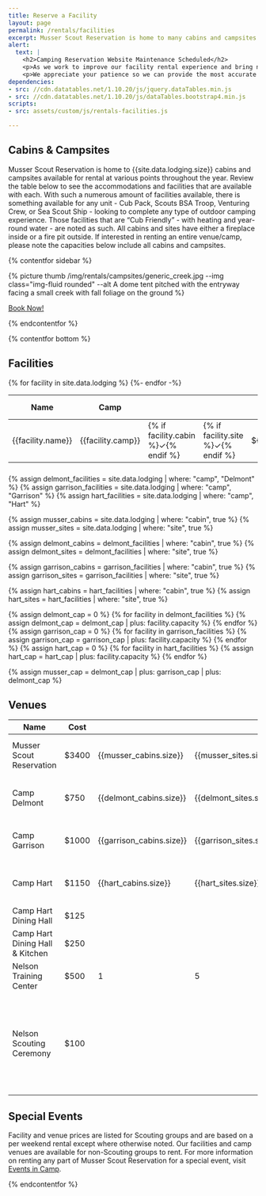 ```yaml
---
title: Reserve a Facility
layout: page
permalink: /rentals/facilities
excerpt: Musser Scout Reservation is home to many cabins and campsites available for rental throughout the year.
alert:
  text: |
    <h2>Camping Reservation Website Maintenance Scheduled</h2>
    <p>As we work to improve our facility rental experience and bring new rental opportunities online, we need to close the facility rental portal in DoubleKnot from December 6-31. This means you will not be able to book a cabin or campsite during that time, so we encourage you to make your bookings starting on January 1.</p>
    <p>We appreciate your patience so we can provide the most accurate online rental experience possible. If you have any questions, please contact our Director of Outdoor Adventures, John Bickel directly at <a href="mailto:john.bickel@scouting.org">john.bickel@scouting.org</a>. Have a great day, and a blessed holiday season!</p>
dependencies:
- src: //cdn.datatables.net/1.10.20/js/jquery.dataTables.min.js
- src: //cdn.datatables.net/1.10.20/js/dataTables.bootstrap4.min.js
scripts: 
- src: assets/custom/js/rentals-facilities.js

---
```


## Cabins & Campsites
Musser Scout Reservation is home to {{site.data.lodging.size}} cabins and campsites available for rental at various points throughout the year. Review the table below to see the accommodations and facilities that are available with each. With such a numerous amount of facilities available, there is something available for any unit - Cub Pack, Scouts BSA Troop, Venturing Crew, or Sea Scout Ship - looking to complete any type of outdoor camping experience. Those facilities that are “Cub Friendly” - with heating and year-round water - are noted as such. All cabins and sites have either a fireplace inside or a fire pit outside. If interested in renting an entire venue/camp, please note the capacities below include all cabins and campsites.

{% contentfor sidebar %}

{% picture thumb /img/rentals/campsites/generic_creek.jpg --img class="img-fluid rounded" --alt A dome tent pitched with the entryway facing a small creek with fall foliage on the ground %}

<a class="btn btn-primary btn-block" href="http://colbsa.doubleknot.com/facilitycalendar/2852" target="_blank">Book Now!</a>

{% endcontentfor %}

{% contentfor bottom %}

## Facilities
<table class="table table-striped table-responsive" id="facilitiesTable">
  <thead>
    <tr class="text-nowrap">
      <th scope="col">Name</th>
      <th scope="col">Camp</th>
      <th scope="col"><abbr title="Cabin"><i class="fas fa-home"></i></abbr></th>
      <th scope="col"><abbr title="Campsite"><i class="fas fa-campground"></i></abbr></th>
      <th scope="col">Cost</th>
      <th scope="col"><abbr title="Capacity">Cap</abbr></th>
      <th scope="col"><abbr title="Adirondacks">Adir</abbr></th>
      <th scope="col">Cots</th>
      <th scope="col"><abbr title="Electricity">Elec</abbr></th>
      <th scope="col">Heat</th>
      <th scope="col">Stove</th>
      <th scope="col"><abbr title="Refrigerator">Ref</abbr></th>
      <th scope="col">Water</th>
      <th scope="col">Restroom</th>
      <th scope="col">Pavilion</th>
      <th scope="col">Parking</th>
      <th scope="col">Cub Friendly</th>
    </tr>
  </thead>
  <tbody>
  {% for facility in site.data.lodging %}
    <tr>
      <td class="text-nowrap" scope="row">{{facility.name}}</td>
      <td>{{facility.camp}}</td>
      <td>{% if facility.cabin %}&check;{% endif %}</td>
      <td>{% if facility.site %}&check;{% endif %}</td>
      <td>&dollar;{{facility.cost}}</td>
      <td>{{facility.capacity}}</td>
      <td>{{facility.adirondacks}}</td>
      <td>{% if facility.cots %}&check;{% endif %}</td>
      <td>{% if facility.electricity %}&check;{% endif %}</td>
      <td>{% if facility.heat %}&check;{% endif %}</td>
      <td>{{facility.stove}}</td>
      <td>{% if facility.refrigerator %}&check;{% endif %}</td>
      <td>{{facility.water}}</td>
      <td>{{facility.restroom}}</td>
      <td>{% if facility.pavilion %}&check;{% endif %}</td>
      <td>{% if facility.parking %}&check;{% endif %}</td>
      <td>{% if facility.cubs %}&check;{% endif %}</td>
    </tr>
  {%- endfor -%}
  </tbody>
  <tfoot>
    <tr class="text-nowrap">
      <th></th>
      <th></th>
      <th></th>
      <th></th>
      <th></th>
      <th></th>
      <th></th>
      <th></th>
      <th></th>
      <th></th>
      <th></th>
      <th></th>
      <th></th>
      <th></th>
      <th></th>
      <th></th>
      <th></th>
    </tr>
  </tfoot>
</table>

{% assign delmont_facilities = site.data.lodging | where: "camp", "Delmont" %}
{% assign garrison_facilities = site.data.lodging | where: "camp", "Garrison" %}
{% assign hart_facilities = site.data.lodging | where: "camp", "Hart" %}

{% assign musser_cabins = site.data.lodging | where: "cabin", true %}
{% assign musser_sites = site.data.lodging | where: "site", true %}

{% assign delmont_cabins = delmont_facilities | where: "cabin", true %}
{% assign delmont_sites = delmont_facilities | where: "site", true %}

{% assign garrison_cabins = garrison_facilities | where: "cabin", true %}
{% assign garrison_sites = garrison_facilities | where: "site", true %}

{% assign hart_cabins = hart_facilities | where: "cabin", true %}
{% assign hart_sites = hart_facilities | where: "site", true %}

{% assign delmont_cap = 0 %}
{% for facility in delmont_facilities %}
  {% assign delmont_cap = delmont_cap | plus: facility.capacity %}
{% endfor %}
{% assign garrison_cap = 0 %}
{% for facility in garrison_facilities %}
  {% assign garrison_cap = garrison_cap | plus: facility.capacity %}
{% endfor %}
{% assign hart_cap = 0 %}
{% for facility in hart_facilities %}
  {% assign hart_cap = hart_cap | plus: facility.capacity %}
{% endfor %}

{% assign musser_cap = delmont_cap | plus: garrison_cap | plus: delmont_cap %}

<div class="row">
  <div class="col">
    <h2>Venues</h2>
    <table class="table table-striped table-responsive">
      <thead>
        <tr class="text-nowrap">
          <th scope="col">Name</th>
          <th scope="col">Cost</th>
          <th scope="col"><abbr title="Cabins"><i class="fas fa-home"></i></abbr></th>
          <th scope="col"><abbr title="Campsites"><i class="fas fa-campground"></i></abbr></th>
          <th scope="col"><abbr title="Capacity">Cap</abbr></th>
          <th scope="col">Notes</th>
        </tr>
      </thead>
      <tbody>
        <tr>
          <td scope="row">Musser Scout Reservation</td>
          <td>&dollar;3400</td>
          <td>{{musser_cabins.size}}</td>
          <td>{{musser_sites.size}}</td>
          <td>{{musser_cap | divided_by: 10 | round | times: 10}}</td>
          <td></td>
        </tr>
        <tr>
          <td scope="row">Camp Delmont</td>
          <td>&dollar;750</td>
          <td>{{delmont_cabins.size}}</td>
          <td>{{delmont_sites.size}}</td>
          <td>{{delmont_cap | divided_by: 10 | round | times: 10}}</td>
          <td></td>
        </tr>
        <tr>
          <td scope="row">Camp Garrison</td>
          <td>&dollar;1000</td>
          <td>{{garrison_cabins.size}}</td>
          <td>{{garrison_sites.size}}</td>
          <td>{{garrison_cap | divided_by: 10 | round | times: 10}}</td>
          <td></td>
        </tr>
        <tr>
          <td scope="row">Camp Hart</td>
          <td>&dollar;1150</td>
          <td>{{hart_cabins.size}}</td>
          <td>{{hart_sites.size}}</td>
          <td>{{hart_cap | divided_by: 10 | round | times: 10}}</td>
          <td>Includes Dining Hall and Kitchen</td>
        </tr>
        <tr>
          <td scope="row">Camp Hart Dining Hall</td>
          <td>&dollar;125</td>
          <td></td>
          <td></td>
          <td></td>
          <td></td>
        </tr>
        <tr>
          <td scope="row">Camp Hart Dining Hall &amp; Kitchen</td>
          <td>&dollar;250</td>
          <td></td>
          <td></td>
          <td></td>
          <td></td>
        </tr>
        <tr>
          <td scope="row">Nelson Training Center</td>
          <td>&dollar;500</td>
          <td>1</td>
          <td>5</td>
          <td></td>
          <td></td>
        </tr>
        <tr>
          <td scope="row">Nelson Scouting Ceremony</td>
          <td>&dollar;100</td>
          <td></td>
          <td></td>
          <td></td>
          <td>For an approximately 3 hour ceremony or other event. Not available to book longer than a month in advance.</td>
        </tr>
      </tbody>
    </table>
  </div>
  <div class="col">
    <h2>Special Events</h2>
    Facility and venue prices are listed for Scouting groups and are based on a per weekend rental except where otherwise noted. Our facilities and camp venues are available for non-Scouting groups to rent. For more information on renting any part of Musser Scout Reservation for a special event, visit <a href="/rentals/private-events">Events in Camp</a>.
  </div>
</div>

{% endcontentfor %}
